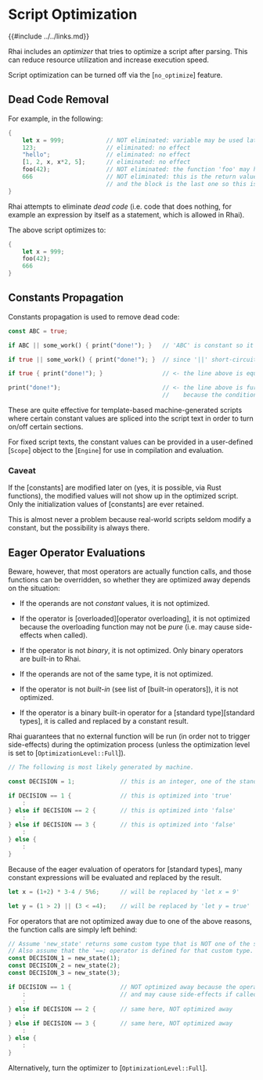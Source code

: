 Script Optimization
===================

{{#include ../../links.md}}

Rhai includes an _optimizer_ that tries to optimize a script after parsing.
This can reduce resource utilization and increase execution speed.

Script optimization can be turned off via the [`no_optimize`] feature.


Dead Code Removal
----------------

For example, in the following:

```rust , no_run
{
    let x = 999;            // NOT eliminated: variable may be used later on (perhaps even an 'eval')
    123;                    // eliminated: no effect
    "hello";                // eliminated: no effect
    [1, 2, x, x*2, 5];      // eliminated: no effect
    foo(42);                // NOT eliminated: the function 'foo' may have side-effects
    666                     // NOT eliminated: this is the return value of the block,
                            // and the block is the last one so this is the return value of the whole script
}
```

Rhai attempts to eliminate _dead code_ (i.e. code that does nothing, for example an expression by itself as a statement,
which is allowed in Rhai).

The above script optimizes to:

```rust , no_run
{
    let x = 999;
    foo(42);
    666
}
```


Constants Propagation
--------------------

Constants propagation is used to remove dead code:

```rust , no_run
const ABC = true;

if ABC || some_work() { print("done!"); }   // 'ABC' is constant so it is replaced by 'true'...

if true || some_work() { print("done!"); }  // since '||' short-circuits, 'some_work' is never called

if true { print("done!"); }                 // <- the line above is equivalent to this

print("done!");                             // <- the line above is further simplified to this
                                            //    because the condition is always true
```

These are quite effective for template-based machine-generated scripts where certain constant values
are spliced into the script text in order to turn on/off certain sections.

For fixed script texts, the constant values can be provided in a user-defined [`Scope`] object
to the [`Engine`] for use in compilation and evaluation.

### Caveat

If the [constants] are modified later on (yes, it is possible, via Rust functions),
the modified values will not show up in the optimized script.
Only the initialization values of [constants] are ever retained.

This is almost never a problem because real-world scripts seldom modify a constant,
but the possibility is always there.


Eager Operator Evaluations
-------------------------

Beware, however, that most operators are actually function calls, and those functions can be overridden,
so whether they are optimized away depends on the situation:

* If the operands are not _constant_ values, it is not optimized.

* If the operator is [overloaded][operator overloading], it is not optimized because the overloading
  function may not be _pure_ (i.e. may cause side-effects when called).

* If the operator is not _binary_, it is not optimized. Only binary operators are built-in to Rhai.

* If the operands are not of the same type, it is not optimized.

* If the operator is not _built-in_ (see list of [built-in operators]), it is not optimized.

* If the operator is a binary built-in operator for a [standard type][standard types], it is called
  and replaced by a constant result.

Rhai guarantees that no external function will be run (in order not to trigger side-effects) during the
optimization process (unless the optimization level is set to [`OptimizationLevel::Full`]).

```rust , no_run
// The following is most likely generated by machine.

const DECISION = 1;             // this is an integer, one of the standard types

if DECISION == 1 {              // this is optimized into 'true'
    :
} else if DECISION == 2 {       // this is optimized into 'false'
    :
} else if DECISION == 3 {       // this is optimized into 'false'
    :
} else {
    :
}
```

Because of the eager evaluation of operators for [standard types], many constant expressions will be evaluated
and replaced by the result.

```rust , no_run
let x = (1+2) * 3-4 / 5%6;      // will be replaced by 'let x = 9'

let y = (1 > 2) || (3 < =4);    // will be replaced by 'let y = true'
```

For operators that are not optimized away due to one of the above reasons, the function calls
are simply left behind:

```rust , no_run
// Assume 'new_state' returns some custom type that is NOT one of the standard types.
// Also assume that the '==; operator is defined for that custom type.
const DECISION_1 = new_state(1);
const DECISION_2 = new_state(2);
const DECISION_3 = new_state(3);

if DECISION == 1 {              // NOT optimized away because the operator is not built-in
    :                           // and may cause side-effects if called!
    :
} else if DECISION == 2 {       // same here, NOT optimized away
    :
} else if DECISION == 3 {       // same here, NOT optimized away
    :
} else {
    :
}
```

Alternatively, turn the optimizer to [`OptimizationLevel::Full`].
